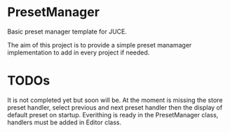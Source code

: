 # PresetManager
Basic preset manager template for JUCE.

The aim of this project is to provide a simple preset manamager implementation to add in every project if needed.

# TODOs
It is not completed yet but soon will be. At the moment is missing the store preset handler, select previous and next preset handler then the display of default preset on startup.
Everithing is ready in the PresetManager class, handlers must be added in Editor class.
